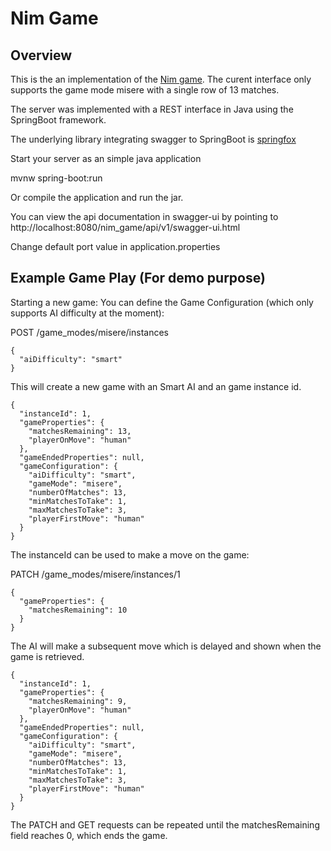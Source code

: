 
# Nim Game


## Overview  
This is the an implementation of the [Nim game](https://en.wikipedia.org/wiki/Nim). 
The curent interface only supports the game mode misere with a single row of 13 matches.

The server was implemented with a REST interface in Java using the SpringBoot framework.  

The underlying library integrating swagger to SpringBoot is [springfox](https://github.com/springfox/springfox)  

Start your server as an simple java application

mvnw spring-boot:run

Or compile the application and run the jar.

You can view the api documentation in swagger-ui by pointing to  
http://localhost:8080/nim_game/api/v1/swagger-ui.html

Change default port value in application.properties

## Example Game Play (For demo purpose)
Starting a new game:
You can define the Game Configuration (which only supports AI difficulty at the moment):

POST /game_modes/misere/instances

    {
      "aiDifficulty": "smart"
    }

This will create a new game with an Smart AI and an game instance id.

    {
      "instanceId": 1,
      "gameProperties": {
        "matchesRemaining": 13,
        "playerOnMove": "human"
      },
      "gameEndedProperties": null,
      "gameConfiguration": {
        "aiDifficulty": "smart",
        "gameMode": "misere",
        "numberOfMatches": 13,
        "minMatchesToTake": 1,
        "maxMatchesToTake": 3,
        "playerFirstMove": "human"
      }
    }

The instanceId can be used to make a move on the game:

PATCH /game_modes/misere/instances/1

    {
      "gameProperties": {
        "matchesRemaining": 10
      }
    }

The AI will make a subsequent move which is delayed and shown when the game is retrieved.

    {
      "instanceId": 1,
      "gameProperties": {
        "matchesRemaining": 9,
        "playerOnMove": "human"
      },
      "gameEndedProperties": null,
      "gameConfiguration": {
        "aiDifficulty": "smart",
        "gameMode": "misere",
        "numberOfMatches": 13,
        "minMatchesToTake": 1,
        "maxMatchesToTake": 3,
        "playerFirstMove": "human"
      }
    }
The PATCH and GET requests can be repeated until the matchesRemaining field reaches 0, which ends the game.